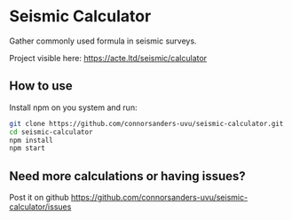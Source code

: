 # Seismic Calculator

Gather commonly used formula in seismic surveys.

Project visible here: https://acte.ltd/seismic/calculator

## How to use

Install npm on you system and run:

```sh
git clone https://github.com/connorsanders-uvu/seismic-calculator.git
cd seismic-calculator
npm install
npm start
```

## Need more calculations or having issues?

Post it on github https://github.com/connorsanders-uvu/seismic-calculator/issues
